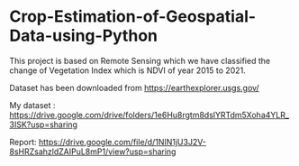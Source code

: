 # Crop-Estimation-of-Geospatial-Data-using-Python
This project is based on Remote Sensing which we have classified the change of Vegetation Index which is NDVI of year 2015 to 2021.

Dataset has been downloaded from https://earthexplorer.usgs.gov/

My dataset : https://drive.google.com/drive/folders/1e6Hu8rgtm8dslYRTdm5Xoha4YLR_3ISK?usp=sharing

Report: https://drive.google.com/file/d/1NIN1jU3J2V-8sHRZsahzldZAIPuL8mP1/view?usp=sharing
